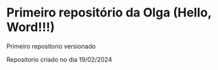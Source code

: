 # Primeiro repositório da Olga (Hello, Word!!!)
 Primeiro repositorio versionado


 Repositorio criado no dia 19/02/2024
